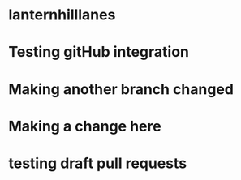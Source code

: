 # lanternhilllanes
# Testing gitHub integration 
# Making another branch changed
# Making a change here
# testing draft pull requests
